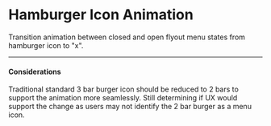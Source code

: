 <h1>Hamburger Icon Animation</h1>

<p>Transition animation between closed and open flyout menu states from hamburger icon to "x".</p>

<hr />

<h4>Considerations</h4>

<p>Traditional standard 3 bar burger icon should be reduced to 2 bars to support the animation more seamlessly. Still determining if UX would support the change as users may not identify the 2 bar burger as a menu icon.</p>
